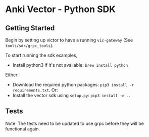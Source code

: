 # Anki Vector - Python SDK

## Getting Started

Begin by setting up victor to have a running `vic-gateway` (See `tools/sdk/grpc_tools`).

To start running the sdk examples,
* Install python3 if it's not available: `brew install python`

Either:
* Download the required python packages: `pip3 install -r requirements.txt`.
Or:
* Install the vector sdk using `setup.py`: `pip3 install -e .`.

## Tests

Note: The tests need to be updated to use grpc before they will be functional again.
